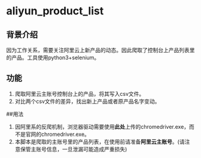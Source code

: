 # aliyun_product_list
## 背景介绍
因为工作关系，需要关注阿里云上新产品的动态。因此爬取了控制台上产品列表里的产品。工具使用python3+selenium。

## 功能
1. 爬取阿里云主账号控制台上的产品，将其写入csv文件。
2. 对比两个csv文件的差异，找出新上产品或者原产品名字变动。

##用法
1. 因阿里系的反爬机制，浏览器驱动需要使用**此处**上传的chromedriver.exe，而不是官网的chromedriver.exe。
2. 本脚本是爬取的主账号里的产品列表，在使用前请准备**阿里云主账号**。(请注意保管主账号信息，一旦泄漏可能造成严重损失)